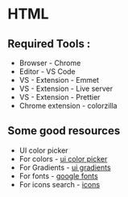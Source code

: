 <h1> HTML </h1>

<h2> Required Tools : </h2>
<ul>
    <li> Browser - Chrome </li>
    <li> Editor - VS Code </li>
    <li> VS - Extension - Emmet </li>
    <li> VS - Extension - Live server </li>
    <li> VS - Extension - Prettier </li>
    <li> Chrome extension - colorzilla </li>
</ul>

<h2> Some good resources </h2>
<ul>
    <li> UI color picker </li>
    <li> For colors - <a href = https://uicolorpicker.com/ target=_blank> ui color picker </a> </li>
    <li> For Gradients - <a href = https://uigradients.com/ target=_blank> ui gradients </a> </li>
    <li> For fonts - <a href = https://fonts.google.com/ target=_blank> google fonts </a> </li>
    <li> For icons search - <a href = https://fontawesome.com/search target=_blank> icons </a> </li>
</ul>
